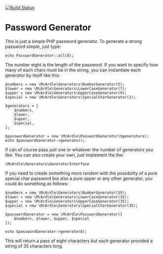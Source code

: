 [![Build Status](https://travis-ci.org/mcardle/password-generator.svg?branch=7.3)](https://travis-ci.org/mcardle/password-generator)

# Password Generator

This is just a simple PHP password generator. To generate a strong password simple, just type:

```
echo PasswordGenerator::all(8);
```

The number eight is the length of the password. If you want to specify how many of each chars must be in the string, you can instantiate each generator by itself like this:

```
$numbers = new \McArdle\Generators\NumberGenerator(5);
$lower = new \McArdle\Generators\LowerCaseGenerator(7);
$upper = new \McArdle\Generators\UpperCaseGenerator(9);
$special = new \McArdle\Generators\SpecialCharGenerator(2);

$generators = [
    $numbers,
    $lower,
    $upper,
    $special,
];

$passwordGenerator = new \McArdle\PasswordGenerator($generators);
echo $passwordGenerator->generate();
```

If can of course pass just one or whatever the number of generators you like. You can also create your own, just implement the the:

```
\McArdle\Generators\GeneratorInterface
```

If you need to create something more random with the possibility of a pure special char password but also a pure upper or any other generator, you could do something as follows:

```
$numbers = new \McArdle\Generators\NumberGenerator(35);
$lower = new \McArdle\Generators\LowerCaseGenerator(35);
$upper = new \McArdle\Generators\UpperCaseGenerator(35);
$special = new \McArdle\Generators\SpecialCharGenerator(35);

$passwordGenerator = new \McArdle\PasswordGenerator([
    $numbers, $lower, $upper, $special
]);

echo $passwordGenerator->generate(8);
```
This will return a pass of eight characters but each generator provided a string of 35 characters long.
